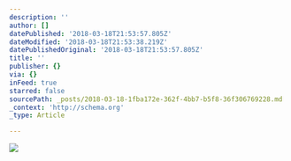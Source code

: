 ```yaml
---
description: ''
author: []
datePublished: '2018-03-18T21:53:57.805Z'
dateModified: '2018-03-18T21:53:38.219Z'
datePublishedOriginal: '2018-03-18T21:53:57.805Z'
title: ''
publisher: {}
via: {}
inFeed: true
starred: false
sourcePath: _posts/2018-03-18-1fba172e-362f-4bb7-b5f8-36f306769228.md
_context: 'http://schema.org'
_type: Article

---
```

![](https://the-grid-user-content.s3-us-west-2.amazonaws.com/c2180fa8-0ffa-4509-a155-9d6c3693eb17.jpg)